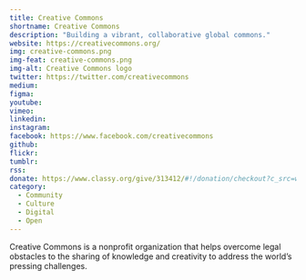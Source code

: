 ```yaml
---
title: Creative Commons
shortname: Creative Commons
description: "Building a vibrant, collaborative global commons."
website: https://creativecommons.org/
img: creative-commons.png
img-feat: creative-commons.png
img-alt: Creative Commons logo
twitter: https://twitter.com/creativecommons
medium: 
figma: 
youtube: 
vimeo: 
linkedin: 
instagram: 
facebook: https://www.facebook.com/creativecommons
github: 
flickr: 
tumblr: 
rss: 
donate: https://www.classy.org/give/313412/#!/donation/checkout?c_src=website&c_src2=top-of-page-banner
category:
  - Community
  - Culture
  - Digital
  - Open
---
```


Creative Commons is a nonprofit organization that helps overcome legal obstacles to the sharing of knowledge and creativity to address the world’s pressing challenges.
